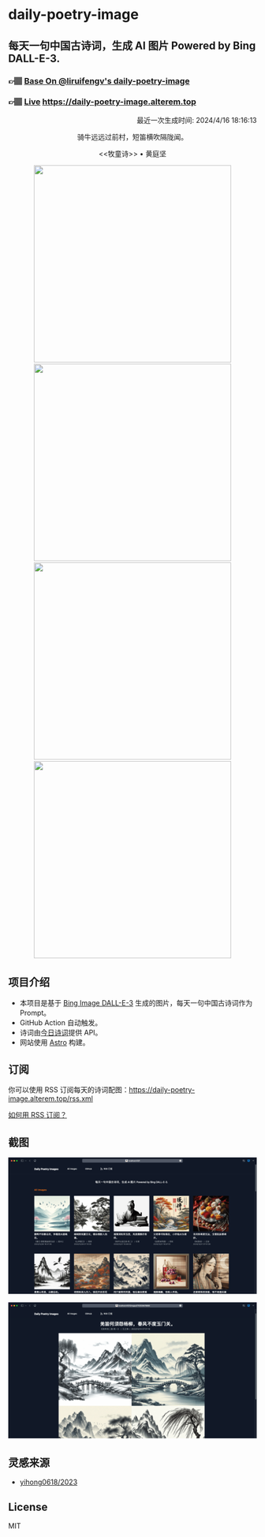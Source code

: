 
# daily-poetry-image

## 每天一句中国古诗词，生成 AI 图片 Powered by Bing DALL-E-3.

### 👉🏽 [Base On @liruifengv's daily-poetry-image](https://github.com/liruifengv/daily-poetry-image)

### 👉🏽 [Live](https://daily-poetry-image.alterem.top/) https://daily-poetry-image.alterem.top

<p align="right">
  最近一次生成时间: 2024/4/16 18:16:13
</p>
<p align="center">
骑牛远远过前村，短笛横吹隔陇闻。
</p>
<p align="center">
<<牧童诗>> • 黄庭坚
</p>
<p align="center">
<img src="https://tse2.mm.bing.net/th/id/OIG1.d_wgNJzow6f3xbq8ZREQ" height="400" width="400" />
<img src="https://tse3.mm.bing.net/th/id/OIG1.05.rXQczHfiNNd9iadC8" height="400" width="400" />
<img src="https://tse2.mm.bing.net/th/id/OIG1.mcbZV4wPlCkKzD5bb6kS" height="400" width="400" />
<img src="https://tse3.mm.bing.net/th/id/OIG1.kmUJLIEl7UywrcdMaT0j" height="400" width="400" />
</p>

## 项目介绍

-   本项目是基于 [Bing Image DALL-E-3](https://www.bing.com/images/create) 生成的图片，每天一句中国古诗词作为 Prompt。
-   GitHub Action 自动触发。
-   诗词由[今日诗词](https://www.jinrishici.com/)提供 API。
-   网站使用 [Astro](https://astro.build) 构建。

## 订阅

你可以使用 RSS 订阅每天的诗词配图：https://daily-poetry-image.alterem.top/rss.xml

[如何用 RSS 订阅？](https://zhuanlan.zhihu.com/p/55026716)

## 截图

![图片列表](./screenshots/Snipaste_2023-12-28_21-00-26.png)

![图片详情](./screenshots/Snipaste_2023-12-28_21-00-53.png)

## 灵感来源

-   [yihong0618/2023](https://github.com/yihong0618/2023)

## License

MIT
